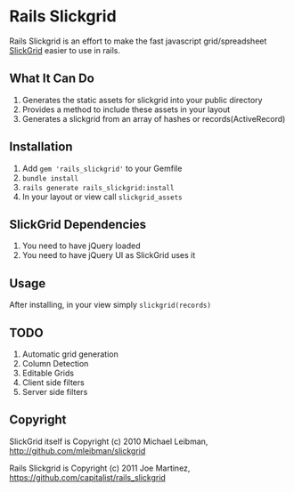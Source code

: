 # Rails Slickgrid #

Rails Slickgrid is an effort to make the fast javascript grid/spreadsheet [SlickGrid](https://github.com/mleibman/SlickGrid) easier to use in rails.

## What It Can Do
1. Generates the static assets for slickgrid into your public directory
2. Provides a method to include these assets in your layout
3. Generates a slickgrid from an array of hashes or records(ActiveRecord)

## Installation

1. Add `gem 'rails_slickgrid'` to your Gemfile
2. `bundle install`
3. `rails generate rails_slickgrid:install`
4. In your layout or view call `slickgrid_assets`


## SlickGrid Dependencies

1. You need to have jQuery loaded
2. You need to have jQuery UI as SlickGrid uses it

## Usage

After installing, in your view simply `slickgrid(records)`

## TODO
1. Automatic grid generation
2. Column Detection
3. Editable Grids
4. Client side filters
5. Server side filters

## Copyright

SlickGrid itself is Copyright (c) 2010 Michael Leibman, http://github.com/mleibman/slickgrid

Rails Slickgrid is Copyright (c) 2011 Joe Martinez, https://github.com/capitalist/rails_slickgrid
